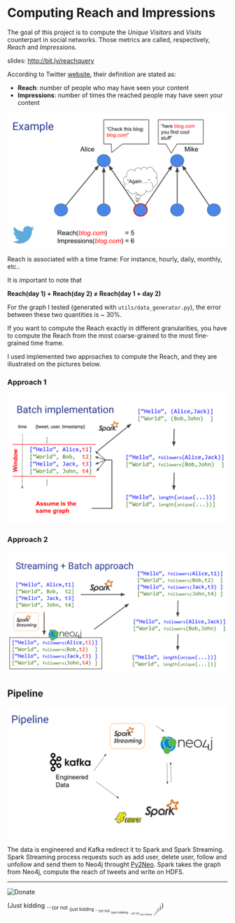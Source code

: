 


# Computing Reach and Impressions



The goal of this project is to compute the *Unique Visitors* and *Visits* counterpart in social networks. Those metrics are called, respectively, *Reach* and *Impressions*.

slides:
http://bit.ly/reachquery

According to Twitter [website](http://brnrd.me/reach-audience-and-impressions-on-twitter-and-beyond), their definition are stated as:

 - **Reach**: number of people who may have seen your content 
 - **Impressions**: number of times the reached people may have seen your content

![Example1](https://raw.githubusercontent.com/felipemontefuscolo/the-reach-query/master/images/ex1.png)

Reach is associated with a time frame: For instance, hourly, daily, monthly, etc..

It is important to note that

**Reach(day 1) + Reach(day 2) &ne; Reach(day 1 + day 2)**


For the graph I tested (generated with `utils/data_generator.py`),
the error between these two quantities is ~ 30%.

If you want to compute the Reach exactly in different granularities, you have to compute the Reach from the most coarse-grained to the most fine-grained time frame.

I used implemented two approaches to compute the Reach, and they are illustrated on the pictures below.

### Approach 1

![enter image description here](https://raw.githubusercontent.com/felipemontefuscolo/the-reach-query/master/images/a1.png)

### Approach 2

![enter image description here](https://raw.githubusercontent.com/felipemontefuscolo/the-reach-query/master/images/a2.png)

## Pipeline

![enter image description here](https://raw.githubusercontent.com/felipemontefuscolo/the-reach-query/master/images/pipeline.png)

The data is engineered and Kafka redirect it to Spark and Spark Streaming. Spark Streaming process requests such as add user, delete user, follow and unfollow and send them to Neo4j throught [Py2Neo](http://py2neo.org/2.0/). Spark takes the graph from Neo4j, compute the reach of tweets and write on HDFS.

----



![Donate](https://www.paypalobjects.com/en_US/GB/i/btn/btn_donateCC_LG.gif)

(Just kidding ...<sub>(or not <sub>(just kidding ...<sub>(or not <sub>(just kidding ...<sub>(or not <sub>(just kidding ...)</sub>)</sub>)</sub>)</sub>)</sub>)</sub>)
